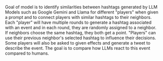 Goal of model is to identify similarities between hashtags generated by LLM Models such as Google Gemini and Llama for different "players" when given a prompt and to connect players with similar hashtags to their neighbors. 
Each "player" will have multiple rounds to generate a hashtag associated with an event and in each round, they are randomly assigned to a neighbor. If neighbors choose the same hashtag, they both get a point. "Players" can use their previous neighbor's selected hashtag to influence their decisions. Some players will also be asked to given effects and generate a tweet to describe the event. The goal is to compare how LLMs react to this event compared to humans. 

